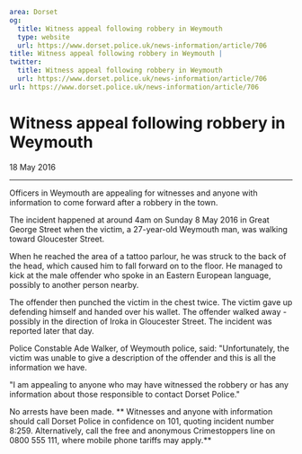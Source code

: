 ```yaml
area: Dorset
og:
  title: Witness appeal following robbery in Weymouth
  type: website
  url: https://www.dorset.police.uk/news-information/article/706
title: Witness appeal following robbery in Weymouth |
twitter:
  title: Witness appeal following robbery in Weymouth
  url: https://www.dorset.police.uk/news-information/article/706
url: https://www.dorset.police.uk/news-information/article/706
```

# Witness appeal following robbery in Weymouth

18 May 2016

* * *

Officers in Weymouth are appealing for witnesses and anyone with information to come forward after a robbery in the town.

The incident happened at around 4am on Sunday 8 May 2016 in Great George Street when the victim, a 27-year-old Weymouth man, was walking toward Gloucester Street.

When he reached the area of a tattoo parlour, he was struck to the back of the head, which caused him to fall forward on to the floor. He managed to kick at the male offender who spoke in an Eastern European language, possibly to another person nearby.

The offender then punched the victim in the chest twice. The victim gave up defending himself and handed over his wallet. The offender walked away - possibly in the direction of Iroka in Gloucester Street. The incident was reported later that day.

Police Constable Ade Walker, of Weymouth police, said: "Unfortunately, the victim was unable to give a description of the offender and this is all the information we have.

"I am appealing to anyone who may have witnessed the robbery or has any information about those responsible to contact Dorset Police."

No arrests have been made.
**
Witnesses and anyone with information should call Dorset Police in confidence on 101, quoting incident number 8:259. Alternatively, call the free and anonymous Crimestoppers line on 0800 555 111, where mobile phone tariffs may apply.**

